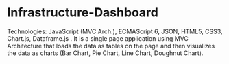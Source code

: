 # Infrastructure-Dashboard
Technologies: JavaScript (MVC Arch.), ECMAScript 6, JSON, HTML5, CSS3, Chart.js, Dataframe.js .
It is a single page application using MVC Architecture that loads the data as tables on the page and then visualizes the data as charts (Bar Chart, Pie Chart, Line Chart, Doughnut Chart).
